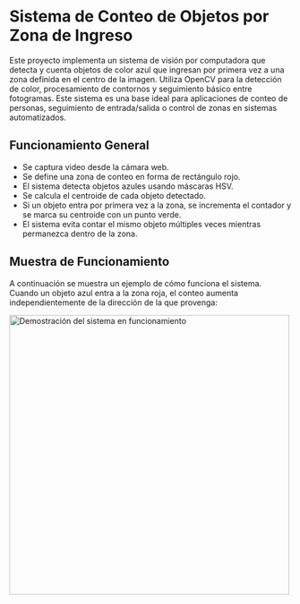 <!DOCTYPE html>
<html lang="es">
<head>
  <h1>Sistema de Conteo de Objetos por Zona de Ingreso</h1>

  <p>
    Este proyecto implementa un sistema de visión por computadora que detecta y cuenta objetos de color azul que ingresan por primera vez a una zona definida en el centro de la imagen. Utiliza OpenCV para la detección de color, procesamiento de contornos y seguimiento básico entre fotogramas. Este sistema es una base ideal para aplicaciones de conteo de personas, seguimiento de entrada/salida o control de zonas en sistemas automatizados.
  </p>

  <h2>Funcionamiento General</h2>
  <ul>
    <li>Se captura video desde la cámara web.</li>
    <li>Se define una zona de conteo en forma de rectángulo rojo.</li>
    <li>El sistema detecta objetos azules usando máscaras HSV.</li>
    <li>Se calcula el centroide de cada objeto detectado.</li>
    <li>Si un objeto entra por primera vez a la zona, se incrementa el contador y se marca su centroide con un punto verde.</li>
    <li>El sistema evita contar el mismo objeto múltiples veces mientras permanezca dentro de la zona.</li>
  </ul>

  <h2>Muestra de Funcionamiento</h2>
  <p>A continuación se muestra un ejemplo de cómo funciona el sistema. Cuando un objeto azul entra a la zona roja, el conteo aumenta independientemente de la dirección de la que provenga:</p>

  <div class="image">
    <img src="https://github.com/Caro-SV/Sistema-de-Conteo-de-Objetos-usando-OpenCV/blob/84afc840b90563b7351f9ada5e15d94f91b8920e/Grabacion.gif" alt="Demostración del sistema en funcionamiento" width="500">
  </div>
</body>
</html>


